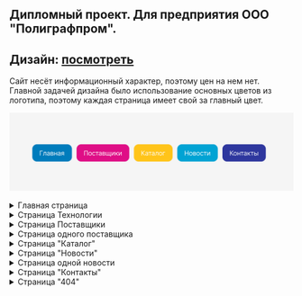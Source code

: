Дипломный проект. Для предприятия ООО "Полиграфпром".
-------
Дизайн: <a href="https://www.figma.com/design/MscPnpDSZ5ZcIjfmnVCJgl/%D0%9F%D0%BE%D0%BB%D0%B8%D0%B3%D1%80%D0%B0%D1%84%D0%BF%D1%80%D0%BE%D0%BC?node-id=63-1264&t=fw4KWBlZl2pEVXgh-1"> посмотреть</a>
---

Сайт несёт информационный характер, поэтому цен на нем нет. Главной задачей дизайна было использование основных цветов
из логотипа, поэтому каждая страница имеет свой за главный цвет.

![img.png](img.png)

<details> 
<summary>Главная страница</summary>

Сайт встречает нас большим блоком со слоганом и кнопками быстрой навигации к интересующим страницам.

![img_1.png](img_1.png)

Далее идёт блок "О компании", в котором кратко рассказано о деятельности компании, а следующий блок представляет из
себя слайдер и показывает, какие ещё услуги предоставляет предприятие.

![img_2.png](img_2.png)

Одним из требований технического задания стало отражение истинной политики компании. Это важно в первую очередь
потому, что через такие мелочи можно притянуть внимание клиента. Данный рекламный баннер как раз выполняет это действие.

![img_3.png](img_3.png)

В следующем блоке показан слайдер со всеми поставщиками. Примечательно, что теперь карточки поставщиков ведут на
отдельную страницу выбранного поставщика, чего не было в прошлой версии сайта.

![img_4.png](img_4.png)

При наведении на карточку можно увидеть заливку цвета всей страницы поставщиков.

![img_5.png](img_5.png)

Кнопки имеют эффект при наведении, а также если в слайдере больше нет карточек, кнопки окрашиваются в серый цвет, что
означает конец пролистывания.

![img_6.png](img_6.png)

Партнёры были перенесены с отдельной страницы в блок на главную страницу.

![img_7.png](img_7.png)

Технологии также потерпели изменения не только в расположении, но и во внешнем виде. Теперь они представляют из себя
кнопки, при нажатии на которые происходит переход на страницу с информацией о технологии.

![img_8.png](img_8.png)

Следующий блок представляет из себя короткую сводку последних новостей со ссылкой на полную страницу.

![img_9.png](img_9.png)

Карточки также имеют при наведении основной цвет страницы, а при адаптации их дизайн меняется.

![img_10.png](img_10.png)

![img_11.png](img_11.png)

Ещё один рекламный баннер расположен внизу страницы. Выглядит он следующим образом:

![img_12.png](img_12.png)

Футер не остался без изменений. В нем теперь, помимо логотипа, появилась и кнопка поднятия вверх, которая имеет эффект
при наведении.

![img_13.png](img_13.png)

После футера расположен знак копирайта.
</details>

<details>
<summary>Страница Технологии</summary>

На ней расположена информация о технологии, которая может быть как в текстовой формате, так и в формате фото и других
файлов. Вверху расположена кнопка "Назад" которая ведёт туда, откуда и пришёл пользователь на страницу.

![img_14.png](img_14.png)

Кнопки с файлами имеют 2 разных дизайна, в зависимости от формата - pdf файл или фото:

![img_15.png](img_15.png)

</details>
<details> 
<summary>
Страница Поставщики
</summary>

На этой странице расположены все карточки поставщиков. Но их дизайн изменился - на них появились теги, по которым
может происходить фильтрация.

![img_17.png](img_17.png)

В верхней части страницы помимо фильтров расположена также поисковая строка.

![img_16.png](img_16.png)
</details>

<details>
<summary>Страница одного поставщика</summary>

На этой странице также располагается кнопка "Назад", и поисковая строка с фильтрами. Однако здесь также расположены
кнопки, по которым можно перейти на сайт поставщика или посмотреть его цветовую карту (данная функция также была
перемещена с другой страницы прошлого дизайна). Если у поставщика нет сайта или цветовой карты, либо же ни того, ни
другого, кнопки будут отображения в зависимости от имеющихся данных.
Появились карточки товаров одного поставщика.

![img_18.png](img_18.png)

![img_19.png](img_19.png)

![img_20.png](img_20.png)
</details>

<details>
<summary>
Страница "Каталог"
</summary>

На этой странице основной цвет уже жёлтый. Шапка страницы схожа с шапкой на прошлых двух страницах, но фильтры
потерпели изменения. Теперь возможна фильтрация не только по подразделам, но также и по всем товарам и по товарам
поставщика.

![img_22.png](img_22.png)
</details>

<details>
<summary>
Страница "Новости"
</summary>

В шапке присутствует название страницы и поисковая строка. Ниже расположены все новости.

![img_23.png](img_23.png)

Если у новости нет картинки, то показывает картинка заглушка

![img_24.png](img_24.png)

</details>

<details>
<summary>
Страница одной новости
</summary>

На этой странице показано содержимое новости. Также в, зависимости от количества фотографий, может показаться:

- только одна фотография

![img_25.png](img_25.png)

- если фото 2 и больше, то показывается слайдер

![img_26.png](img_26.png)

- если нет фото, оно не показывается.

![img_27.png](img_27.png)

</details>

<details>
<summary>
Страница "Контакты"
</summary>

На данной странице показываются контактные данные компании, встроенная интерактивная карта и слайдер с фото, на
которых показано, как можно проехать до офиса.

![img_28.png](img_28.png)

![img_29.png](img_29.png)

</details>

<details>
<summary>
Страница "404"
</summary>

Если контент не нашёлся, то вместо страницы с ошибкой показывается кастомная страница 404 с возможностью вернуться на
главную страницу.

![img_30.png](img_30.png)

</details>



